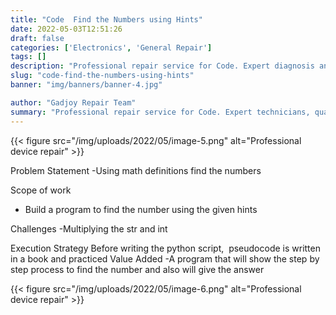 ```yaml
---
title: "Code  Find the Numbers using Hints"
date: 2022-05-03T12:51:26
draft: false
categories: ['Electronics', 'General Repair']
tags: []
description: "Professional repair service for Code. Expert diagnosis and quality repairs in Bangalore."
slug: "code-find-the-numbers-using-hints"
banner: "img/banners/banner-4.jpg"

author: "Gadjoy Repair Team"
summary: "Professional repair service for Code. Expert technicians, quality parts, warranty included."
---
```


{{< figure src="/img/uploads/2022/05/image-5.png" alt="Professional device repair" >}}

Problem Statement -Using math definitions find the numbers

Scope of work

- Build a program to find the number using the given hints

Challenges -Multiplying the str and int

Execution Strategy Before writing the python script,&nbsp; pseudocode is written in a book and practiced Value Added -A program that will show the step by step process to find the number and also will give the answer

{{< figure src="/img/uploads/2022/05/image-6.png" alt="Professional device repair" >}}